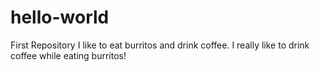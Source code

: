 # hello-world
First Repository
I like to eat burritos and drink coffee. I really like to drink coffee while eating burritos!
